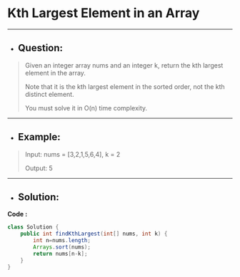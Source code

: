 # Kth Largest Element in an Array
---
- ## Question:
> Given an integer array nums and an integer k, return the kth largest element in the array.
> 
> Note that it is the kth largest element in the sorted order, not the kth distinct element.
> 
> You must solve it in O(n) time complexity.
---
- ## Example:
> Input: nums = [3,2,1,5,6,4], k = 2
> 
> Output: 5
---
- ## Solution:
**Code :**
```java
class Solution {
    public int findKthLargest(int[] nums, int k) {
        int n=nums.length;
        Arrays.sort(nums);
        return nums[n-k];
    }
}
